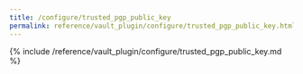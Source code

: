 ```yaml
---
title: /configure/trusted_pgp_public_key
permalink: reference/vault_plugin/configure/trusted_pgp_public_key.html
---
```


{% include /reference/vault_plugin/configure/trusted_pgp_public_key.md %}
